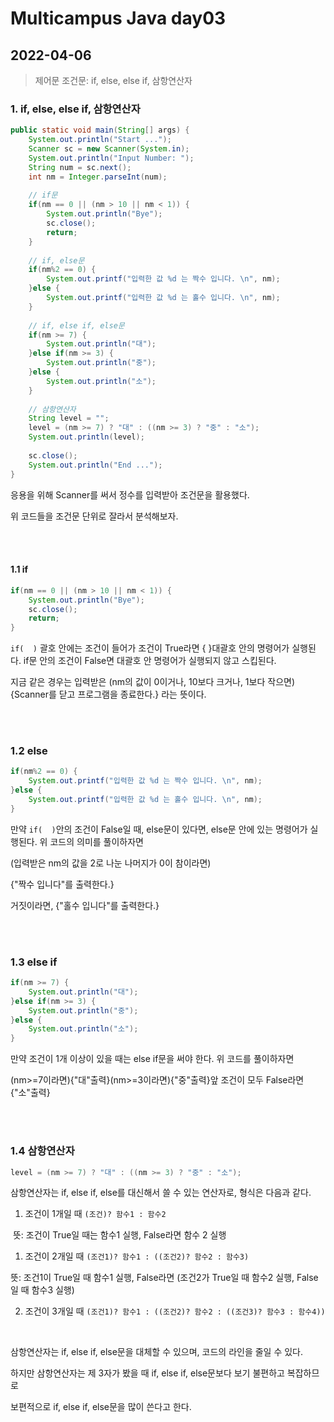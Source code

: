 # Multicampus Java day03
## 2022-04-06

> 제어문
> 조건문: if, else, else if, 삼항연산자

### 1. if, else, else if, 삼항연산자

```java
public static void main(String[] args) {
    System.out.println("Start ...");
    Scanner sc = new Scanner(System.in);
    System.out.println("Input Number: ");
	String num = sc.next();
    int nm = Integer.parseInt(num);
    
    // if문
    if(nm == 0 || (nm > 10 || nm < 1)) {
		System.out.println("Bye");
		sc.close();
		return;
	}
    
    // if, else문
    if(nm%2 == 0) {
		System.out.printf("입력한 값 %d 는 짝수 입니다. \n", nm);
	}else {
		System.out.printf("입력한 값 %d 는 홀수 입니다. \n", nm);
	}
    
    // if, else if, else문
    if(nm >= 7) {
		System.out.println("대");
	}else if(nm >= 3) {
		System.out.println("중");
	}else {
		System.out.println("소");
	}
    
    // 삼항연산자
    String level = "";
	level = (nm >= 7) ? "대" : ((nm >= 3) ? "중" : "소");
	System.out.println(level);
		
	sc.close();
	System.out.println("End ...");
}
```

응용을 위해 Scanner를 써서 정수를 입력받아 조건문을 활용했다.

위 코드들을 조건문 단위로 잘라서 분석해보자.

<br/>

<br/>

#### 1.1 if

```java
if(nm == 0 || (nm > 10 || nm < 1)) {
    System.out.println("Bye");
    sc.close();
    return;
}
```

`if(  )` 괄호 안에는 조건이 들어가 조건이 True라면 {  }대괄호 안의 명령어가 실행된다. if문 안의 조건이 False면 대괄호 안 명령어가 실행되지 않고 스킵된다.

지금 같은 경우는 입력받은 (nm의 값이 0이거나, 10보다 크거나, 1보다 작으면) {Scanner를 닫고 프로그램을 종료한다.} 라는 뜻이다.

<br/>

<br/>

### 1.2 else

``` java
if(nm%2 == 0) {
    System.out.printf("입력한 값 %d 는 짝수 입니다. \n", nm);
}else {
    System.out.printf("입력한 값 %d 는 홀수 입니다. \n", nm);
}
```

만약 `if(  )`안의 조건이 False일 때, else문이 있다면, else문 안에 있는 명령어가 실행된다. 위 코드의 의미를 풀이하자면

(입력받은 nm의 값을 2로 나눈 나머지가 0이 참이라면)

{"짝수 입니다"를 출력한다.}

거짓이라면, {"홀수 입니다"를 출력한다.}

<br/>

<br/>

### 1.3 else if

```java
if(nm >= 7) {
    System.out.println("대");
}else if(nm >= 3) {
    System.out.println("중");
}else {
    System.out.println("소");
}
```

만약 조건이 1개 이상이 있을 때는 else if문을 써야 한다. 위 코드를 풀이하자면

(nm>=7이라면){"대"출력}(nm>=3이라면){"중"출력}앞 조건이 모두 False라면 {"소"출력}

<br/>

<br/>

### 1.4 삼항연산자

```java
level = (nm >= 7) ? "대" : ((nm >= 3) ? "중" : "소");
```

삼항연산자는 if, else if, else를 대신해서 쓸 수 있는 연산자로, 형식은 다음과 같다.

1. 조건이 1개일 때
`(조건)? 함수1 : 함수2`

​		뜻: 조건이 True일 때는 함수1 실행, False라면 함수 2 실행

1. 조건이 2개일 때
  `(조건1)? 함수1 : ((조건2)? 함수2 : 함수3)`

  뜻: 조건1이 True일 때 함수1 실행, False라면 (조건2가 True일 때 함수2 실행, False일 때 함수3 실행)

2. 조건이 3개일 때
  `(조건1)? 함수1 : ((조건2)? 함수2 : ((조건3)? 함수3 : 함수4))`

<br/>

삼항연산자는 if, else if, else문을 대체할 수 있으며, 코드의 라인을 줄일 수 있다.

하지만 삼항연산자는 제 3자가 봤을 때 if, else if, else문보다 보기 불편하고 복잡하므로

보편적으로 if, else if, else문을 많이 쓴다고 한다.
